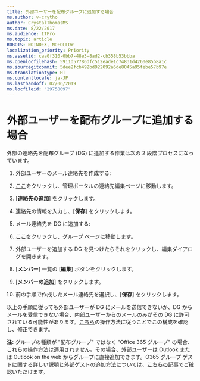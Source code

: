 ```yaml
---
title: 外部ユーザーを配布グループに追加する場合
ms.author: v-crytho
author: CrystalThomasMS
ms.date: 8/22/2017
ms.audience: ITPro
ms.topic: article
ROBOTS: NOINDEX, NOFOLLOW
localization_priority: Priority
ms.assetid: caa0f310-0bb7-48e3-8ad2-cb358b53bbba
ms.openlocfilehash: 5911d57786dfc512eade1c74831d4260e85b8a1c
ms.sourcegitcommit: 5dee2fcb492bd922092a6de8045a95febe57b97e
ms.translationtype: HT
ms.contentlocale: ja-JP
ms.lasthandoff: 02/06/2019
ms.locfileid: "29758097"
---
```

# <a name="adding-external-users-to-a-distribution-group"></a>外部ユーザーを配布グループに追加する場合

外部の連絡先を配布グループ (DG) に追加する作業は次の 2 段階プロセスになっています。
  
1. 外部ユーザーのメール連絡先を作成する:
    
1. [ここ](https://admin.microsoft.com/adminportal/home#/Contact)をクリックし、管理ポータルの連絡先編集ページに移動します。 
    
2. [**連絡先の追加**] をクリックします。
    
3. 連絡先の情報を入力し、[**保存**] をクリックします。
    
2. メール連絡先を DG に追加する:
    
1. [ここ](https://admin.microsoft.com/adminportal/home#/groups)をクリックし、グループ ページに移動します。 
    
2. 外部ユーザーを追加する DG を見つけたらそれをクリックし、編集ダイアログを開きます。
    
3. [**メンバー**] 一覧の [**編集**] ボタンをクリックします。 
    
4. [**メンバーの追加**] をクリックします。
    
5. 前の手順で作成したメール連絡先を選択し、[**保存**] をクリックします。
    
以上の手順に従っても外部ユーザーが DG にメールを送信できないか、DG からメールを受信できない場合、内部ユーザーからのメールのみがその DG に許可されている可能性があります。[こちら](https://support.office.com/article/Fix-email-delivery-issues-for-error-code-5-7-133-in-Office-365-991abc19-7756-438f-abcb-39f69b80f284.aspx)の操作方法に従うことでこの構成を確認し、修正できます。
  
 **注:** グループの種類が "配布グループ" ではなく "Office 365 グループ" の場合、これらの操作方法は適用されません。その場合、外部ユーザーは Outlook または Outlook on the web からグループに直接追加できます。O365 グループ ゲストに関する詳しい説明と外部ゲストの追加方法については、[こちらの記事](https://support.office.com/article/Guest-access-in-Office-365-Groups-bfc7a840-868f-4fd6-a390-f347bf51aff6.aspx)でご確認いただけます。
  

